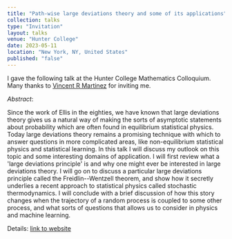 ```yaml
---
title: "Path-wise large deviations theory and some of its applications"
collection: talks
type: "Invitation"
layout: talks
venue: "Hunter College"
date: 2023-05-11
location: "New York, NY, United States"
published: "false"
---
```


I gave the following talk at the Hunter College Mathematics Colloquium. Many thanks to [Vincent R Martinez](https://scholar.google.ca/citations?user=zml74fIAAAAJ&hl=en) for inviting me. 

_Abstract_: 

Since the work of Ellis in the eighties, we have known that large deviations theory gives us a natural way of making the sorts of asymptotic statements about probability which are often found in equilibrium statistical physics. Today large deviations theory remains a promising technique with which to answer questions in more complicated areas, like non-equilibrium statistical physics and statistical learning. In this talk I will discuss my outlook on this topic and some interesting domains of application. I will first review what a 'large deviations principle' is and why one might ever be interested in large deviations theory. I will go on to discuss a particular large deviations principle called the Freidlin--Wentzell theorem, and show how it secretly underlies a recent approach to statistical physics called stochastic thermodynamics. I will conclude with a brief discussion of how this story changes when the trajectory of a random process is coupled to some other process, and what sorts of questions that allows us to consider in physics and machine learning.

Details: [link to website](http://math.hunter.cuny.edu/vmartine/seminar_HCMC.html)
